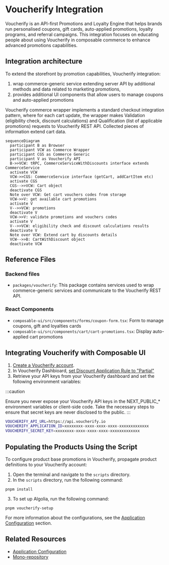 
# Voucherify Integration
  
Voucherify is an API-first Promotions and Loyalty Engine that helps brands run personalised coupons, gift cards, auto-applied promotions, loyalty programs, and referral campaigns. This integration focuses on educating people about using Voucherify in composable commerce to enhance advanced promotions capabilities.

## Integration architecture

To extend the storefront by promotion capabilities, Voucherify integration:
1. wrap commerce-generic service extending server API by additional methods and data related to marketing promotions,
2. provides additional UI components that allow users to manage coupons and auto-applied promotions

Voucherify commerce wrapper implements a standard checkout integration pattern, where for each cart update, the wrapper makes Validation (eligibility check, discount calculations) and Qualification (list of applicable promotions) requests to Voucherify REST API. Collected pieces of information extend cart data.

  

```mermaid
sequenceDiagram
  participant B as Browser
  participant VCW as Commerce Wrapper
  participant CGS as Commerce Generic
  participant V as Voucherify API
  B->>VCW: tRPC, CommerceServiceWithDiscounts interface extends CommerceService
  activate VCW
  VCW->>CGS: CommerceService interface (getCart, addCartItem etc)
  activate CGS
  CGS-->>VCW: Cart object
  deactivate CGS
  Note over VCW: Get cart vouchers codes from storage
  VCW->>V: get available cart promotions
  activate V
  V-->>VCW: promotions
  deactivate V
  VCW->>V: validate promotions and vouchers codes
  activate V
  V-->>VCW: eligibility check and discount calculations results
  deactivate V
  Note over VCW: Extend cart by discounts details
  VCW-->>B: CartWithDiscount object
  deactivate VCW

```

## Reference Files

### Backend files

- `packages/voucherify`: This package contains services used to wrap commerce-generic services and communicate to the Voucherify REST API.

### React Components

- `composable-ui/src/components/forms/coupon-form.tsx`: Form to manage coupons, gift and loyalties cards
- `composable-ui/src/components/cart/cart-promotions.tsx`: Display auto-applied cart promotions

## Integrating Voucherify with Composable UI

1. [Create a Voucherify account](https://app.voucherify.io/#/signup).
2. In Voucherify Dashbioard, [set Discount Application Rule to "Partial"](https://support.voucherify.io/article/604-stacking-rules#application-rules)
3. Retrieve your API keys from your Voucherify dashboard and set the following environment variables:

:::caution

Ensure you never expose your Voucherify API keys in the NEXT_PUBLIC_* environment variables or client-side code. Take the necessary steps to ensure that secret keys are never disclosed to the public.
:::

```bash
VOUCHERIFY_API_URL=https://api.voucherify.io
VOUCHERIFY_APPLICATION_ID=xxxxxxxx-xxxx-xxxx-xxxx-xxxxxxxxxxxxx
VOUCHERIFY_SECRET_KEY=xxxxxxxx-xxxx-xxxx-xxxx-xxxxxxxxxxxxx
```

## Populating the Products Using the Script

To configure product base promotions in Voucherify, propagate product definitions to your Voucherify account:

1. Open the terminal and navigate to the `scripts` directory.
2. In the `scripts` directory, run the following command:
  ```
  pnpm install
  ```
3. To set up Algolia, run the following command:
  ```
  pnpm voucherify-setup
  ```

For more information about the configurations, see the [Application Configuration](essentials/configuration.md) section.

## Related Resources

- [Application Configuration](essentials/configuration.md)
- [Mono-repository](essentials/monorepo.md)